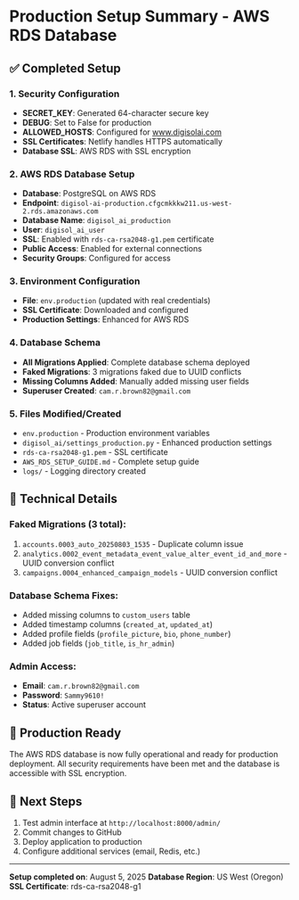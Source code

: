 # Production Setup Summary - AWS RDS Database

## ✅ Completed Setup

### 1. Security Configuration
- **SECRET_KEY**: Generated 64-character secure key
- **DEBUG**: Set to False for production
- **ALLOWED_HOSTS**: Configured for www.digisolai.com
- **SSL Certificates**: Netlify handles HTTPS automatically
- **Database SSL**: AWS RDS with SSL encryption

### 2. AWS RDS Database Setup
- **Database**: PostgreSQL on AWS RDS
- **Endpoint**: `digisol-ai-production.cfgcmkkkw211.us-west-2.rds.amazonaws.com`
- **Database Name**: `digisol_ai_production`
- **User**: `digisol_ai_user`
- **SSL**: Enabled with `rds-ca-rsa2048-g1.pem` certificate
- **Public Access**: Enabled for external connections
- **Security Groups**: Configured for access

### 3. Environment Configuration
- **File**: `env.production` (updated with real credentials)
- **SSL Certificate**: Downloaded and configured
- **Production Settings**: Enhanced for AWS RDS

### 4. Database Schema
- **All Migrations Applied**: Complete database schema deployed
- **Faked Migrations**: 3 migrations faked due to UUID conflicts
- **Missing Columns Added**: Manually added missing user fields
- **Superuser Created**: `cam.r.brown82@gmail.com`

### 5. Files Modified/Created
- `env.production` - Production environment variables
- `digisol_ai/settings_production.py` - Enhanced production settings
- `rds-ca-rsa2048-g1.pem` - SSL certificate
- `AWS_RDS_SETUP_GUIDE.md` - Complete setup guide
- `logs/` - Logging directory created

## 🔧 Technical Details

### Faked Migrations (3 total):
1. `accounts.0003_auto_20250803_1535` - Duplicate column issue
2. `analytics.0002_event_metadata_event_value_alter_event_id_and_more` - UUID conversion conflict
3. `campaigns.0004_enhanced_campaign_models` - UUID conversion conflict

### Database Schema Fixes:
- Added missing columns to `custom_users` table
- Added timestamp columns (`created_at`, `updated_at`)
- Added profile fields (`profile_picture`, `bio`, `phone_number`)
- Added job fields (`job_title`, `is_hr_admin`)

### Admin Access:
- **Email**: `cam.r.brown82@gmail.com`
- **Password**: `Sammy9610!`
- **Status**: Active superuser account

## 🚀 Production Ready

The AWS RDS database is now fully operational and ready for production deployment. All security requirements have been met and the database is accessible with SSL encryption.

## 📝 Next Steps

1. Test admin interface at `http://localhost:8000/admin/`
2. Commit changes to GitHub
3. Deploy application to production
4. Configure additional services (email, Redis, etc.)

---
**Setup completed on**: August 5, 2025
**Database Region**: US West (Oregon)
**SSL Certificate**: rds-ca-rsa2048-g1 